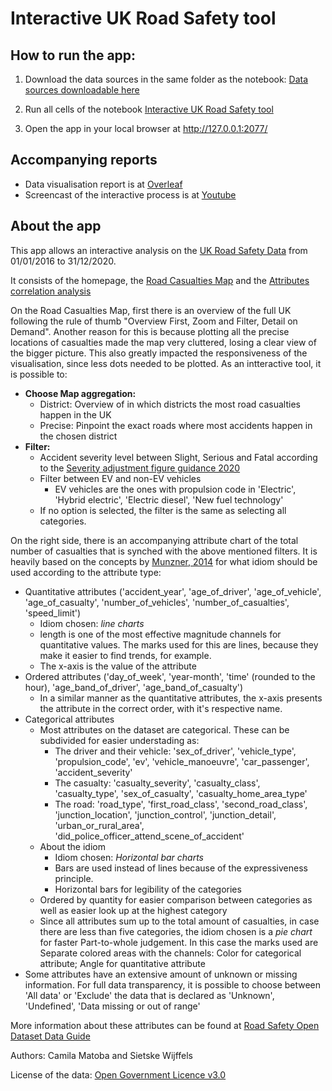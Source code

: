 # Interactive UK Road Safety tool

## How to run the app:
1. Download the data sources in the same folder as the notebook:
[Data sources downloadable here](https://drive.google.com/drive/u/1/folders/1eJqYNzwgtQiLZiiTwfg8hfdU5oAHBk4v)

2. Run all cells of the notebook [Interactive UK Road Safety tool](https://github.com/octokami/uk_road_safety/blob/main/Interactive%20UK%20Road%20Safety%20tool.ipynb)

3. Open the app in your local browser at http://127.0.0.1:2077/

## Accompanying reports
* Data visualisation report is at [Overleaf](https://www.overleaf.com/read/ffyqyrtwkfbj)
* Screencast of the interactive process is at [Youtube](https://youtu.be/8JNUGkkWy7c)

## About the app
This app allows an interactive analysis on the [UK Road Safety Data](https://data.gov.uk/dataset/cb7ae6f0-4be6-4935-9277-47e5ce24a11f/road-safety-data) from 01/01/2016 to 31/12/2020.

It consists of the homepage, the [Road Casualties Map](http://127.0.0.1:2077/map) and the [Attributes correlation analysis](http://127.0.0.1:2077/attributes)
    
On the Road Casualties Map, first there is an overview of the full UK following the rule of thumb "Overview First, Zoom and Filter, Detail on Demand". 
Another reason for this is because plotting all the precise locations of casualties made the map very cluttered, losing a clear view of the bigger picture. 
This also greatly impacted the responsiveness of the visualisation, since less dots needed to be plotted. As an intteractive tool, it is possible to:    
* **Choose Map aggregation:**
    * District: Overview of in which districts the most road casualties happen in the UK
    * Precise: Pinpoint the exact roads where most accidents happen in the chosen district
* **Filter:**
    * Accident severity level between Slight, Serious and Fatal according to the [Severity adjustment figure guidance 2020](https://data.dft.gov.uk/road-accidents-safety-data/severity-adjustment-figure-guidance-2020.docx)
    * Filter between EV and non-EV vehicles
        * EV vehicles are the ones with propulsion code in 'Electric', 'Hybrid electric', 'Electric diesel', 'New fuel technology'
    * If no option is selected, the filter is the same as selecting all categories.

On the right side, there is an accompanying attribute chart of the total number of casualties that is synched with the above mentioned filters. 
It is heavily based on the concepts by [Munzner, 2014](https://www.cs.ubc.ca/~tmm/vadbook/) for what idiom should be used according to the attribute type:
* Quantitative attributes ('accident_year', 'age_of_driver', 'age_of_vehicle', 'age_of_casualty', 'number_of_vehicles', 'number_of_casualties', 'speed_limit')
    * Idiom chosen: *line charts*
    * length is one of the most effective magnitude channels for quantitative values. The marks used for this are lines, because they make it easier to find trends, for example.
    * The x-axis is the value of the attribute
* Ordered attributes ('day_of_week',  'year-month',  'time' (rounded to the hour), 'age_band_of_driver', 'age_band_of_casualty')
    * In a similar manner as the quantitative attributes, the x-axis presents the attribute in the correct order, with it's respective name.
* Categorical attributes
    * Most attributes on the dataset are categorical. These can be subdivided for easier understading as:
        * The driver and their vehicle: 'sex_of_driver', 'vehicle_type', 'propulsion_code', 'ev', 'vehicle_manoeuvre', 'car_passenger', 'accident_severity'
        * The casualty: 'casualty_severity', 'casualty_class', 'casualty_type', 'sex_of_casualty', 'casualty_home_area_type'
        * The road: 'road_type', 'first_road_class', 'second_road_class', 'junction_location', 'junction_control', 'junction_detail', 'urban_or_rural_area', 'did_police_officer_attend_scene_of_accident'
    * About the idiom
        * Idiom chosen: *Horizontal bar charts*
        * Bars are used instead of lines because of the expressiveness principle.
        * Horizontal  bars for legibility of the categories
    * Ordered by quantity for easier comparison between categories as well as easier look up at the highest category
    * Since all attributes sum up to the total amount of casualties, in case there are less than five categories, the idiom chosen is a *pie chart* for faster Part-to-whole judgement. In this case the marks used are Separate colored areas with the channels: Color for categorical attribute; Angle for quantitative attribute
* Some attributes have an extensive amount of unknown or missing information. 
For full data transparency, it is possible to choose between 'All data' or 'Exclude' the data that is declared as 'Unknown', 'Undefined', 'Data missing or out of range'

More information about these attributes can be found at [Road Safety Open Dataset Data Guide](https://data.dft.gov.uk/road-accidents-safety-data/Road-Safety-Open-Dataset-Data-Guide.xlsx)

Authors: Camila Matoba and Sietske Wijffels
    
License of the data: [Open Government Licence v3.0](https://www.nationalarchives.gov.uk/doc/open-government-licence/version/3/)
